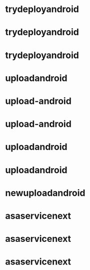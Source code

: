 # trydeployandroid
# trydeployandroid
# trydeployandroid
# uploadandroid
# upload-android
# upload-android
# uploadandroid
# uploadandroid
# newuploadandroid
# asaservicenext
# asaservicenext
# asaservicenext
